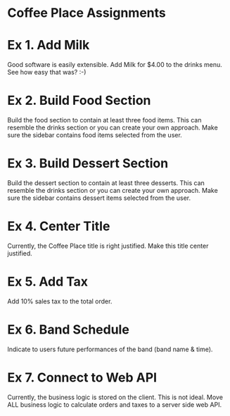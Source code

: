 # Coffee Place Assignments

# Ex 1. Add Milk
Good software is easily extensible.  Add Milk for $4.00 to the drinks menu. See how easy that was?  :-)

# Ex 2. Build Food Section
Build the food section to contain at least three food items.  This can resemble the drinks section or you can create your own approach.  Make sure the sidebar contains food items selected from the user.

# Ex 3. Build Dessert Section
Build the dessert section to contain at least three desserts.  This can resemble the drinks section or you can create your own approach.  Make sure the sidebar contains dessert items selected from the user.

# Ex 4. Center Title
Currently, the Coffee Place title is right justified.  Make this title center justified.

# Ex 5. Add Tax
Add 10% sales tax to the total order.

# Ex 6. Band Schedule
Indicate to users future performances of the band (band name & time).

# Ex 7. Connect to Web API
Currently, the business logic is stored on the client.  This is not ideal.  Move ALL business logic to calculate orders and taxes to a server side web API.
